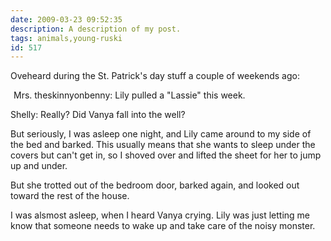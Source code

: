 ```yaml
---
date: 2009-03-23 09:52:35
description: A description of my post.
tags: animals,young-ruski
id: 517
---
```

Oveheard during the St. Patrick's day stuff a couple of weekends ago:

<span style="margin-left:5px;">Mrs. theskinnyonbenny:  Lily pulled a "Lassie" this week.

Shelly:  Really?  Did Vanya fall into the well?</span>
<!--more-->
But seriously, I was asleep one night, and Lily came around to my side of the bed and barked.  This usually means that she wants to sleep under the covers but can't get in, so I shoved over and lifted the sheet for her to jump up and under.

But she trotted out of the bedroom door, barked again, and looked out toward the rest of the house.

I was alsmost asleep, when I heard Vanya crying.  Lily was just letting me know that someone needs to wake up and take care of the noisy monster.
